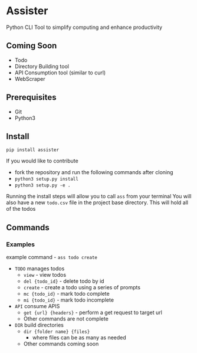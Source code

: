 
# Assister

Python CLI Tool to simplify computing and enhance productivity

## Coming Soon
- Todo
- Directory Building tool
- API Consumption tool (similar to curl)
- WebScraper

## Prerequisites
- Git
- Python3

## Install

`pip install assister`

If you would like to contribute  
- fork the repository and run the following commands after cloning
- `python3 setup.py install`
- `python3 setup.py -e .`

Running the install steps will allow you to call `ass` from your terminal
You will also have a new `todo.csv` file in the project base directory. This will hold all of the todos

## Commands
### Examples
example command - `ass todo create` 

- `TODO` manages todos  
    - `view` - view todos  
    - `del {todo_id}` - delete todo by id  
    - `create` - create a todo using a series of prompts  
    - `mc {todo_id}` - mark todo complete  
    - `mi {todo_id}` - mark todo incomplete  
- `API` consume APIS  
    - `get {url} {headers}` - perform a get request to target url  
    - Other commands are not complete  
- `DIR` build directories  
    - `dir {folder name} {files}`  
        - where files can be as many as needed  
    - Other commands coming soon  

